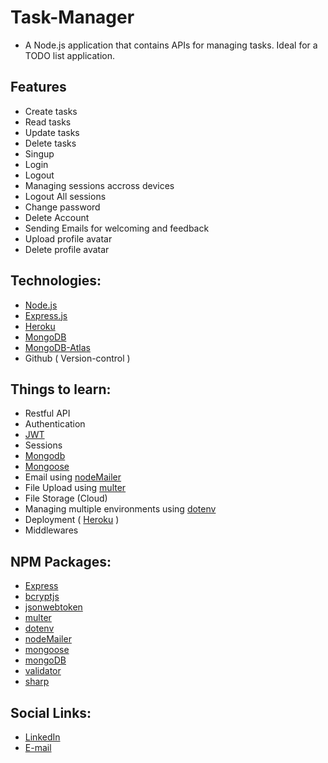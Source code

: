 # Task-Manager

- A Node.js application that contains APIs for managing tasks. Ideal for a TODO list application.

## Features

- Create tasks
- Read tasks
- Update tasks
- Delete tasks
- Singup
- Login
- Logout
- Managing sessions accross devices
- Logout All sessions
- Change password
- Delete Account
- Sending Emails for welcoming and feedback
- Upload profile avatar
- Delete profile avatar

## Technologies:

- [Node.js](https://nodejs.org/en/)
- [Express.js](https://expressjs.com/en/)
- [Heroku](https://www.heroku.com/)
- [MongoDB](https://www.mongodb.com/)
- [MongoDB-Atlas](https://www.mongodb.com/cloud/atlas/)
- Github ( Version-control )

## Things to learn:

- Restful API
- Authentication
- [JWT](https://www.npmjs.com/package/jsonwebtoken)
- Sessions
- [Mongodb](https://www.npmjs.com/package/mongodb)
- [Mongoose](https://mongoosejs.com/)
- Email using [nodeMailer](https://www.npmjs.com/package/nodemailer)
- File Upload using [multer](https://www.npmjs.com/package/multer)
- File Storage (Cloud)
- Managing multiple environments using [dotenv](https://www.npmjs.com/package/dotenv)
- Deployment ( [Heroku](https://www.heroku.com/) )
- Middlewares

## NPM Packages:

- [Express](https://www.npmjs.com/package/express)
- [bcryptjs](https://www.npmjs.com/package/bcryptjs)
- [jsonwebtoken](https://www.npmjs.com/package/jsonwebtoken)
- [multer](https://www.npmjs.com/package/multer)
- [dotenv](https://www.npmjs.com/package/dotenv)
- [nodeMailer](https://www.npmjs.com/package/nodemailer)
- [mongoose](https://www.npmjs.com/package/mongoose)
- [mongoDB](https://www.npmjs.com/package/mongodb)
- [validator](https://www.npmjs.com/package/validator)
- [sharp](https://www.npmjs.com/package/sharp)

## Social Links:

- [LinkedIn](https://www.linkedin.com/in/vikas-kumar-6564a7185/)
- [E-mail](mailto:mr.rajput7547@gmail.com)
